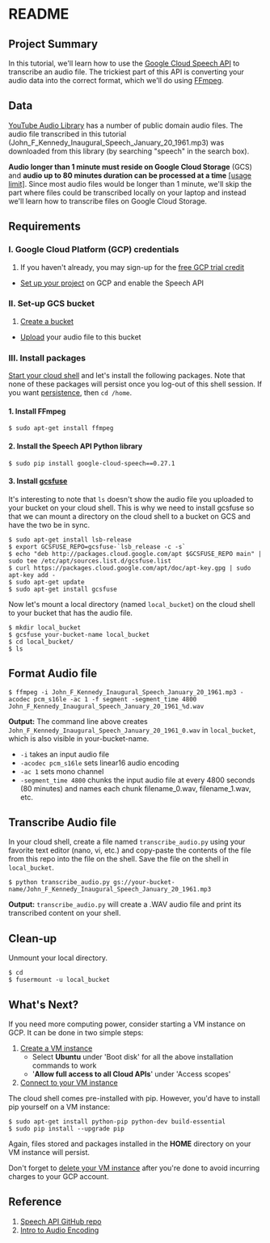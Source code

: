 # README

## Project Summary

In this tutorial, we'll learn how to use the [Google Cloud Speech API](https://cloud.google.com/speech/) to transcribe an audio file. The trickiest part of this API is converting your audio data into the correct format, which we'll do using [FFmpeg](https://www.ffmpeg.org/).

## Data

[YouTube Audio Library](https://www.youtube.com/audiolibrary/music) has a number of public domain audio files. The audio file transcribed in this tutorial (John_F_Kennedy_Inaugural_Speech_January_20_1961.mp3) was downloaded from this library (by searching "speech" in the search box).

**Audio longer than 1 minute must reside on Google Cloud Storage** (GCS) and **audio up to 80 minutes duration can be processed at a time** [[usage limit]](https://cloud.google.com/speech/limits). Since most audio files would be longer than 1 minute, we'll skip the part where files could be transcribed locally on your laptop and instead we'll learn how to transcribe files on Google Cloud Storage.

## Requirements

### I. Google Cloud Platform (GCP) credentials
   1. If you haven't already, you may sign-up for the [free GCP trial credit](https://cloud.google.com/free/docs/frequently-asked-questions)
   * [Set up your project](https://cloud.google.com/speech/docs/getting-started#set_up_your_project) on GCP and enable the Speech API

### II. Set-up GCS bucket
1. [Create a bucket](https://cloud.google.com/storage/docs/quickstart-console#create_a_bucket)
* [Upload](https://cloud.google.com/storage/docs/object-basics#upload) your audio file to this bucket

### III. Install packages

[Start your cloud shell](https://cloud.google.com/shell/docs/quickstart#start_cloud_shell) and let's install the following packages. Note that none of these packages will persist once you log-out of this shell session. If you want [persistence](https://cloud.google.com/shell/docs/features#persistent_disk_storage), then `cd /home`.

#### 1. Install FFmpeg  
```shell
$ sudo apt-get install ffmpeg
```

#### 2. Install the Speech API Python library  
```shell
$ sudo pip install google-cloud-speech==0.27.1
```

#### 3. Install [gcsfuse](https://github.com/GoogleCloudPlatform/gcsfuse/blob/master/docs/installing.md)

It's interesting to note that `ls` doesn't show the audio file you uploaded to your bucket on your cloud shell. This is why we need to install gcsfuse so that we can mount a directory on the cloud shell to a bucket on GCS and have the two be in sync.

```shell
$ sudo apt-get install lsb-release
$ export GCSFUSE_REPO=gcsfuse-`lsb_release -c -s`
$ echo "deb http://packages.cloud.google.com/apt $GCSFUSE_REPO main" | sudo tee /etc/apt/sources.list.d/gcsfuse.list
$ curl https://packages.cloud.google.com/apt/doc/apt-key.gpg | sudo apt-key add -
$ sudo apt-get update
$ sudo apt-get install gcsfuse
```

Now let's mount a local directory (named `local_bucket`) on the cloud shell to your bucket that has the audio file.
```shell
$ mkdir local_bucket
$ gcsfuse your-bucket-name local_bucket
$ cd local_bucket/
$ ls
```

## Format Audio file

```shell
$ ffmpeg -i John_F_Kennedy_Inaugural_Speech_January_20_1961.mp3 -acodec pcm_s16le -ac 1 -f segment -segment_time 4800 John_F_Kennedy_Inaugural_Speech_January_20_1961_%d.wav
```
**Output:** The command line above creates `John_F_Kennedy_Inaugural_Speech_January_20_1961_0.wav` in `local_bucket`, which is also visible in your-bucket-name.

* `-i` takes an input audio file
* `-acodec pcm_s16le` sets linear16 audio encoding
* `-ac 1` sets mono channel
* `-segment_time 4800` chunks the input audio file at every 4800 seconds (80 minutes) and names each chunk filename_0.wav, filename_1.wav, etc.

## Transcribe Audio file

In your cloud shell, create a file named `transcribe_audio.py` using your favorite text editor (nano, vi, etc.) and copy-paste the contents of the file from this repo into the file on the shell. Save the file on the shell in `local_bucket`.  

```shell
$ python transcribe_audio.py gs://your-bucket-name/John_F_Kennedy_Inaugural_Speech_January_20_1961.mp3
```

**Output:** `transcribe_audio.py` will create a .WAV audio file and print its transcribed content on your shell.

## Clean-up

Unmount your local directory.
```shell
$ cd
$ fusermount -u local_bucket
```

## What's Next?

If you need more computing power, consider starting a VM instance on GCP.  It can be done in two simple steps:
   1. [Create a VM instance](https://cloud.google.com/compute/docs/quickstart-linux#create_a_virtual_machine_instance)
       * Select **Ubuntu** under 'Boot disk' for all the above installation commands to work
       * '**Allow full access to all Cloud APIs**' under 'Access scopes'
   2. [Connect to your VM instance](https://cloud.google.com/compute/docs/quickstart-linux#connect_to_your_instance)

The cloud shell comes pre-installed with pip. However, you'd have to install pip yourself on a VM instance:
```shell
$ sudo apt-get install python-pip python-dev build-essential
$ sudo pip install --upgrade pip
```

Again, files stored and packages installed in the **HOME** directory on your VM instance will persist.

Don't forget to [delete your VM instance](https://cloud.google.com/compute/docs/quickstart-linux#clean-up) after you're done to avoid incurring charges to your GCP account.

## Reference

1. [Speech API GitHub repo](https://github.com/GoogleCloudPlatform/python-docs-samples/tree/master/speech/cloud-client)
2. [Intro to Audio Encoding](https://cloud.google.com/speech/docs/encoding)
